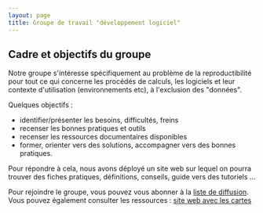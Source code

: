 ```yaml
---
layout: page
title: Groupe de travail "développement logiciel"
---
```


## Cadre et objectifs du groupe

Notre groupe s'intéresse spécifiquement au problème de la reproductibilité pour tout ce qui concerne les procédés de calculs, les logiciels et leur contexte d'utilisation (environnements etc), à l'exclusion des "données".

Quelques objectifs :

- identifier/présenter les besoins, difficultés, freins
- recenser les bonnes pratiques et outils
- recenser les ressources documentaires disponibles
- former, orienter vers des solutions, accompagner vers des bonnes pratiques.

Pour répondre à cela, nous avons déployé un site web sur lequel on pourra trouver des fiches pratiques, définitions, conseils, guide vers des tutoriels ...

Pour rejoindre le groupe, vous pouvez vous abonner à la [liste de diffusion](https://groupes.renater.fr/sympa/info/gt-env-logiciel).
Vous pouvez également consulter les ressources : [site web avec les cartes](https://gt-env-logiciels.gricad-pages.univ-grenoble-alpes.fr/sandbox-notecards/index.html)
